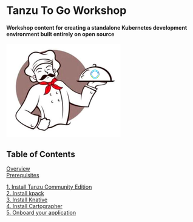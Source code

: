 # Tanzu To Go Workshop

#### Workshop content for creating a standalone Kubernetes development environment built entirely on open source

![img.png](images/togo.png)

## Table of Contents

[Overview](overview.md)<br>
[Prerequisites](prereqs.md)

[1. Install Tanzu Community Edition](tce/1-tce.md)<br>
[2. Install kpack](kpack/2-kpack.md)<br>
[3. Install Knative](knative/3-knative.md)<br>
[4. Install Cartographer](cartographer/4-cartographer.md)<br>
[5. Onboard your application](application/5-application.md)
